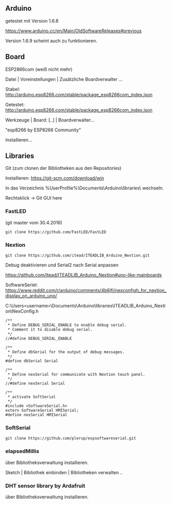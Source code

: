 ## Arduino ##
getestet mit Version 1.6.8

https://www.arduino.cc/en/Main/OldSoftwareReleases#previous

Version 1.6.9 scheint auch zu funktionieren.

## Board ##
ESP2866com (weiß nicht mehr)

Datei | Voreinstellungen | Zusätzliche Boardverwalter …

Stabel: http://arduino.esp8266.com/stable/package_esp8266com_index.json

Getestet: http://arduino.esp8266.com/stable/package_esp8266com_index.json


Werkzeuge | Board: [..] | Boardverwalter...

"esp8266 by ESP8266 Community"

Installieren…

## Libraries ##
Git (zum clonen der Bibliotheken aus den Repositories)

Installieren: https://git-scm.com/download/win

In das Verzeichnis %UserProfile%\Documents\Arduino\libraries\ wechseln.

Rechtsklick -> Git GUI here

### FastLED ###
(git master vom 30.4.2016)

`git clone https://github.com/FastLED/FastLED`

### Nextion ###
`git clone https://github.com/itead/ITEADLIB_Arduino_Nextion.git`

Debug deaktivieren und Serial2 nach Serial anpassen

https://github.com/itead/ITEADLIB_Arduino_Nextion#uno-like-mainboards


SoftwareSeriel: https://www.reddit.com/r/arduino/comments/4b6jfi/nexconfigh_for_nextion_display_on_arduino_uno/

C:\Users\<username>\Documents\Arduino\libraries\ITEADLIB_Arduino_Nextion\NexConfig.h

```
/** 
 * Define DEBUG_SERIAL_ENABLE to enable debug serial. 
 * Comment it to disable debug serial. 
 */
//#define DEBUG_SERIAL_ENABLE

/**
 * Define dbSerial for the output of debug messages. 
 */
#define dbSerial Serial

/**
 * Define nexSerial for communicate with Nextion touch panel. 
 */
//#define nexSerial Serial

/**
 * activate SoftSerial
 */
#include <SoftwareSerial.h>
extern SoftwareSerial HMISerial;
#define nexSerial HMISerial
```

### SoftSerial ###
`git clone https://github.com/plerup/espsoftwareserial.git`

### elapsedMillis ###
über Bibliotheksverwaltung installieren.

Sketch | Bibliothek einbinden | Bibliotheken verwalten ..

### DHT sensor library by Ardafruit ###
über Bibliotheksverwaltung installieren. 
